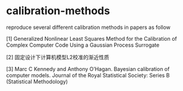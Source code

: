 # calibration-methods
reproduce several different calibration methods in papers as follow

[1] Generalized Nonlinear Least Squares Method for the Calibration of Complex Computer Code Using a Gaussian Process Surrogate

[2] 固定设计下计算机模型L2校准的渐近性质

[3] Marc C Kennedy and Anthony O’Hagan. Bayesian calibration of computer models. Journal of the Royal Statistical Society: Series B (Statistical Methodology)
